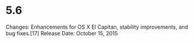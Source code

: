 # 5.6

Changes: Enhancements for OS X El Capitan, stability improvements, and bug fixes.[17]
Release Date: October 15, 2015